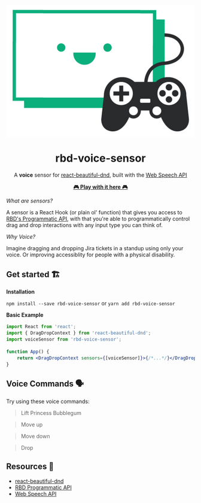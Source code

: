 <p align="center">
  <img src="static/rbd-logo-with-controller.jpg" alt="react beautiful dnd logo" />
</p>
<h1 align="center">rbd-voice-sensor</h1>
<div align="center">

A **voice** sensor for [react-beautiful-dnd](https://github.com/atlassian/react-beautiful-dnd), built with the [Web Speech API](https://developer.mozilla.org/en-US/docs/Web/API/Web_Speech_API)

**[🎮 Play with it here 🎮](https://danieldelcore.github.io/rbd-voice-sensor)**

</div>

_What are sensors?_

A sensor is a React Hook (or plain ol' function) that gives you access to [RBD's Programmatic API](https://github.com/atlassian/react-beautiful-dnd/blob/virtual/docs/sensors/programmatic.md), with that you're able to programmatically control drag and drop interactions with any input type you can think of.

_Why Voice?_

Imagine dragging and dropping Jira tickets in a standup using only your voice. Or improving accessiblity for people with a physical disability.

## Get started 🏗

**Installation**

`npm install --save rbd-voice-sensor` or `yarn add rbd-voice-sensor`

**Basic Example**

```jsx
import React from 'react';
import { DragDropContext } from 'react-beautiful-dnd';
import voiceSensor from 'rbd-voice-sensor';

function App() {
    return <DragDropContext sensors={[voiceSensor]}>{/*...*/}</DragDropContext>;
}
```

## Voice Commands 🗣
Try using these voice commands:

> Lift Princess Bubblegum

> Move up

> Move down

> Drop

## Resources 📖

-   [react-beautiful-dnd](https://github.com/atlassian/react-beautiful-dnd)
-   [RBD Programmatic API](https://github.com/atlassian/react-beautiful-dnd/blob/virtual/docs/sensors/programmatic.md)
-   [Web Speech API](https://developer.mozilla.org/en-US/docs/Web/API/Web_Speech_API)
